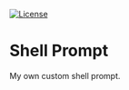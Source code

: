 [![License](https://img.shields.io/github/license/ExE-Boss/shell-prompt.svg)](https://github.com/ExE-Boss/shell-prompt/blob/master/LICENSE)

Shell Prompt
============

My own custom shell prompt.
